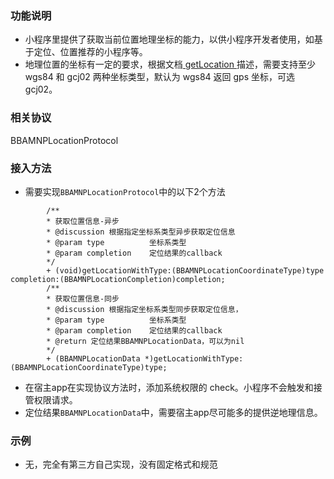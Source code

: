 
### 功能说明
+ 小程序里提供了获取当前位置地理坐标的能力，以供小程序开发者使用，如基于定位、位置推荐的小程序等。
+ 地理位置的坐标有一定的要求，根据文档[ getLocation ](https://smartprogram.baidu.com/docs/develop/api/location_get/#getLocation/)描述，需要支持至少 wgs84 和 gcj02 两种坐标类型，默认为 wgs84 返回 gps 坐标，可选 gcj02。

### 相关协议
BBAMNPLocationProtocol

 
### 接入方法

 + 需要实现`BBAMNPLocationProtocol`中的以下2个方法
```
		/**
 		* 获取位置信息-异步
 		* @discussion 根据指定坐标系类型异步获取定位信息
 		* @param type          坐标系类型
 		* @param completion    定位结果的callback
 		*/
		+ (void)getLocationWithType:(BBAMNPLocationCoordinateType)type completion:(BBAMNPLocationCompletion)completion;
		/**
 		* 获取位置信息-同步
 		* @discussion 根据指定坐标系类型同步获取定位信息，
 		* @param type          坐标系类型
 		* @param completion    定位结果的callback
 		* @return 定位结果BBAMNPLocationData，可以为nil
 		*/
		+ (BBAMNPLocationData *)getLocationWithType:(BBAMNPLocationCoordinateType)type;
```
 + 在宿主app在实现协议方法时，添加系统权限的 check。小程序不会触发和接管权限请求。
 + 定位结果`BBAMNPLocationData`中，需要宿主app尽可能多的提供逆地理信息。

### 示例

+ 无，完全有第三方自己实现，没有固定格式和规范





